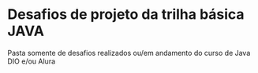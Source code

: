 # Desafios de projeto da trilha básica JAVA
Pasta somente de desafios realizados ou/em andamento do curso de Java DIO e/ou Alura
